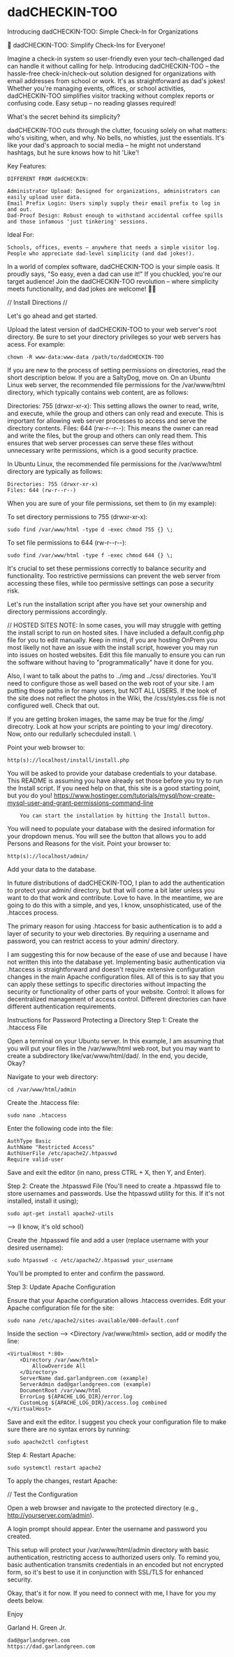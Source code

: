 # dadCHECKIN-TOO
Introducing dadCHECKIN-TOO: Simple Check-In for Organizations

🌟 dadCHECKIN-TOO: Simplify Check-Ins for Everyone!

Imagine a check-in system so user-friendly even your tech-challenged dad can handle it without calling for help. Introducing dadCHECKIN-TOO – the hassle-free check-in/check-out solution designed for organizations with email addresses from school or work. It's as straightforward as dad's jokes! Whether you're managing events, offices, or school activities, dadCHECKIN-TOO simplifies visitor tracking without complex reports or confusing code. Easy setup – no reading glasses required!

What's the secret behind its simplicity?

dadCHECKIN-TOO cuts through the clutter, focusing solely on what matters: who's visiting, when, and why. No bells, no whistles, just the essentials. It's like your dad's approach to social media – he might not understand hashtags, but he sure knows how to hit 'Like'!

Key Features:

    DIFFERENT FROM dadCHECKIN: 

    Administrator Upload: Designed for organizations, administrators can easily upload user data.
    Email Prefix Login: Users simply supply their email prefix to log in and out.
    Dad-Proof Design: Robust enough to withstand accidental coffee spills and those infamous 'just tinkering' sessions.

Ideal For:

    Schools, offices, events – anywhere that needs a simple visitor log.
    People who appreciate dad-level simplicity (and dad jokes!).

In a world of complex software, dadCHECKIN-TOO is your simple oasis. It proudly says, "So easy, even a dad can use it!" If you chuckled, you're our target audience! Join the dadCHECKIN-TOO revolution – where simplicity meets functionality, and dad jokes are welcome! 👨‍💼


// Install Directions //

Let's go ahead and get started.

Upload the latest version of dadCHECKIN-TOO to your web server's root directory. Be sure to set your directory privileges so your web servers has acess. For example:

    chown -R www-data:www-data /path/to/dadCHECKIN-TOO 

If  you are new to the process of setting permissions on directories, read the short description below. If you are a SaltyDog, move on.
On an Ubuntu Linux web server, the recommended file permissions for the /var/www/html directory, which typically contains web content, are as follows:

Directories: 755 (drwxr-xr-x): This setting allows the owner to read, write, and execute, while the group and others can only read and execute. This is important for allowing web server processes to access and serve the directory contents.
Files: 644 (rw-r--r--): This means the owner can read and write the files, but the group and others can only read them. This ensures that web server processes can serve these files without unnecessary write permissions, which is a good security practice.

In Ubuntu Linux, the recommended file permissions for the /var/www/html directory are typically as follows:

    Directories: 755 (drwxr-xr-x)
    Files: 644 (rw-r--r--)


When you are sure of your file permissions, set them to (in my example): 

To set directory permissions to 755 (drwxr-xr-x):

    sudo find /var/www/html -type d -exec chmod 755 {} \;

To set file permissions to 644 (rw-r--r--):

    sudo find /var/www/html -type f -exec chmod 644 {} \;

    
It's crucial to set these permissions correctly to balance security and functionality.  Too restrictive permissions can prevent the web server from accessing these files, while too permissive settings can pose a security risk.

Let's run the installation script after you have set your ownership and directory permissions accordingly. 

// HOSTED SITES NOTE: In some cases, you will may struggle with getting the install script to run on hosted sites. I have included a default.config.php file for you to edit manually. Keep in mind, if you are hosting OnPrem you most likelly not have an issue with the install script, however you may run into issues on hosted websites. Edit this file manually to ensure you can run the software without having to "programmatically" have it done for you.

Also, I want to talk about the paths to ../img and ../css/ directories. You'll need to configure those as well based on the web root of your site. I am putting those paths in for many users, but NOT ALL USERS. If the look of the site does not reflect the photos in the Wiki, the /css/styles.css file is not configured well. Check that out.

If you are getting broken images, the same may be true for the /img/ direcotry. Look at how your scripts are pointing to your img/ direcotory. Now, onto our redullarly schecduled install. \\


Point your web browser to:

    http(s)://localhost/install/install.php

You will be asked to provide your database credentials to your database. This README is assuming you have already set those before you try to run the Install script. If you need help on that, this site is a good starting point, but you do  you! https://www.hostinger.com/tutorials/mysql/how-create-mysql-user-and-grant-permissions-command-line
    
        You can start the installation by hitting the Install button. 

You will need to populate your database with the desired information for your dropdown menus. You will see the button that allows you to add Persons and Reasons for the visit. Point your browser to:

    http(s)://localhost/admin/

Add your data to the database.

In future distributions of dadCHECKIN-TOO, I plan to add the authentication to protect your admin/ directory, but that will come a bit later unless you want to do that work and contribute. Love to have. In the meantime, we are going to do this with a simple, and yes, I know, unsophisticated, use of the .htacces process.  

The primary reason for using .htaccess for basic authentication is to add a layer of security to your web directories. By requiring a username and password, you can restrict access to your admin/ directory.

I am suggesting this for now because of the ease of use and because I have not written this into the database yet.  Implementing basic authentication via .htaccess is straightforward and doesn't require extensive configuration changes in the main Apache configuration files. All of this is to say that you can apply these settings to specific directories without impacting the security or functionality of other parts of your website.
Control: It allows for decentralized management of access control. Different directories can have different authentication requirements.

Instructions for Password Protecting a Directory
Step 1: Create the .htaccess File

Open a terminal on your Ubuntu server. In this example, I am assuming that you will put your files in the /var/www/html web root, but you may want to create a subdirectory like/var/www/html/dad/. In the end, you decide, Okay?

Navigate to your web directory:

    cd /var/www/html/admin

Create the .htaccess file:

    sudo nano .htaccess

Enter the following code into the file:


    AuthType Basic
    AuthName "Restricted Access"
    AuthUserFile /etc/apache2/.htpasswd
    Require valid-user

Save and exit the editor (in nano, press CTRL + X, then Y, and Enter).

Step 2: Create the .htpasswd File (You'll need to create a .htpasswd file to store usernames and passwords. Use the htpasswd utility for this. If it's not installed, install it using);

    sudo apt-get install apache2-utils

--> (I know, it's old school)

Create the .htpasswd file and add a user (replace username with your desired username):

    sudo htpasswd -c /etc/apache2/.htpasswd your_username

You'll be prompted to enter and confirm the password.

Step 3: Update Apache Configuration

Ensure that your Apache configuration allows .htaccess overrides. Edit your Apache configuration file for the site:

    sudo nano /etc/apache2/sites-available/000-default.conf

Inside the section --> <Directory /var/www/html> section, add or modify the line:

    <VirtualHost *:80>
        <Directory /var/www/html>
            AllowOverride All
        </Directory>
        ServerName dad.garlandgreen.com (example)
        ServerAdmin dad@garlandgreen.com (example)
        DocumentRoot /var/www/html
        ErrorLog ${APACHE_LOG_DIR}/error.log
        CustomLog ${APACHE_LOG_DIR}/access.log combined
    </VirtualHost>


Save and exit the editor.
I suggest you check your configuration file to make sure there are no syntax errors by running:

    sudo apache2ctl configtest

Step 4: Restart Apache:

    sudo systemctl restart apache2

To apply the changes, restart Apache:

// Test the Configuration

Open a web browser and navigate to the protected directory (e.g., http://yourserver.com/admin).

A login prompt should appear. Enter the username and password you created.

This setup will protect your /var/www/html/admin directory with basic authentication, restricting access to authorized users only. To remind you, basic authentication transmits credentials in an encoded but not encrypted form, so it's best to use it in conjunction with SSL/TLS for enhanced security.

Okay, that's it for now. If you need to connect with me, I have for you my deets below.

Enjoy

Garland H. Green Jr.

    dad@garlandgreen.com
    https://dad.garlandgreen.com

